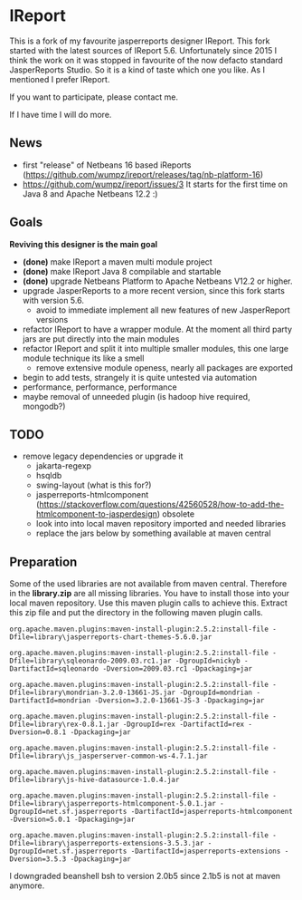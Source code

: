 # IReport

This is a fork of my favourite jasperreports designer IReport. This fork started with the latest sources of IReport 5.6. Unfortunately since 2015 I think the work on it was stopped 
in favourite of the now defacto standard JasperReports Studio. So it is a kind of taste which one you like. As I mentioned I prefer IReport. 

If you want to participate, please contact me. 

If I have time I will do more.

## News

* first "release" of Netbeans 16 based iReports (https://github.com/wumpz/ireport/releases/tag/nb-platform-16)
* https://github.com/wumpz/ireport/issues/3  It starts for the first time on Java 8 and Apache Netbeans 12.2 :)


## Goals

**Reviving this designer is the main goal**

* **(done)** make IReport a maven multi module project
* **(done)** make IReport Java 8 compilable and startable
* **(done)** upgrade Netbeans Platform to Apache Netbeans V12.2 or higher.
* upgrade JasperReports to a more recent version, since this fork starts with version 5.6.
  * avoid to immediate implement all new features of new JasperReport versions
* refactor IReport to have a wrapper module. At the moment all third party jars are put directly into the main modules
* refactor IReport and split it into multiple smaller modules, this one large module technique its like a smell
  * remove extensive module openess, nearly all packages are exported
* begin to add tests, strangely it is quite untested via automation
* performance, performance, performance
* maybe removal of unneeded plugin (is hadoop hive required, mongodb?)

## TODO

* remove legacy dependencies or upgrade it
  * jakarta-regexp
  * hsqldb
  * swing-layout (what is this for?)
  * jasperreports-htmlcomponent (https://stackoverflow.com/questions/42560528/how-to-add-the-htmlcomponent-to-jasperdesign) obsolete
  * look into into local maven repository imported and needed libraries
  * replace the jars below by something available at maven central

## Preparation

Some of the used libraries are not available from maven central. Therefore in the **library.zip** are all missing libraries. You have to install those into your local maven repository. Use this maven plugin calls to achieve this. Extract this zip file and put the directory in the following maven plugin calls.

```
org.apache.maven.plugins:maven-install-plugin:2.5.2:install-file -Dfile=library\jasperreports-chart-themes-5.6.0.jar

org.apache.maven.plugins:maven-install-plugin:2.5.2:install-file -Dfile=library\sqleonardo-2009.03.rc1.jar -DgroupId=nickyb -DartifactId=sqleonardo -Dversion=2009.03.rc1 -Dpackaging=jar

org.apache.maven.plugins:maven-install-plugin:2.5.2:install-file -Dfile=library\mondrian-3.2.0-13661-JS.jar -DgroupId=mondrian -DartifactId=mondrian -Dversion=3.2.0-13661-JS-3 -Dpackaging=jar

org.apache.maven.plugins:maven-install-plugin:2.5.2:install-file -Dfile=library\rex-0.8.1.jar -DgroupId=rex -DartifactId=rex -Dversion=0.8.1 -Dpackaging=jar

org.apache.maven.plugins:maven-install-plugin:2.5.2:install-file -Dfile=library\js_jasperserver-common-ws-4.7.1.jar

org.apache.maven.plugins:maven-install-plugin:2.5.2:install-file -Dfile=library\js-hive-datasource-1.0.4.jar

org.apache.maven.plugins:maven-install-plugin:2.5.2:install-file -Dfile=library\jasperreports-htmlcomponent-5.0.1.jar -DgroupId=net.sf.jasperreports -DartifactId=jasperreports-htmlcomponent -Dversion=5.0.1 -Dpackaging=jar

org.apache.maven.plugins:maven-install-plugin:2.5.2:install-file -Dfile=library\jasperreports-extensions-3.5.3.jar -DgroupId=net.sf.jasperreports -DartifactId=jasperreports-extensions -Dversion=3.5.3 -Dpackaging=jar
```

I downgraded beanshell bsh to version 2.0b5 since 2.1b5 is not at maven anymore.

